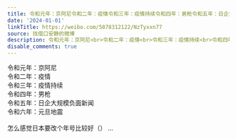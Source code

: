 ```yaml
---
title: 令和元年：京阿尼令和二年：疫情令和三年：疫情持续令和四年：男枪令和五年：日企大规模负面新闻令和六年：元旦地震怎么感觉日本要改个年号比较好（）
date: '2024-01-01'
linkTitle: https://weibo.com/5878312122/NzTyxxn77
source: 找借口安静的微博
description: 令和元年：京阿尼<br>令和二年：疫情<br>令和三年：疫情持续<br>令和四年：男枪<br>令和五年：日企大规模负面新闻<br>令和六年：元旦地震<br><br>怎么感觉日本要改个年号比较好（）  ...
disable_comments: true
---
```

令和元年：京阿尼<br>令和二年：疫情<br>令和三年：疫情持续<br>令和四年：男枪<br>令和五年：日企大规模负面新闻<br>令和六年：元旦地震<br><br>怎么感觉日本要改个年号比较好（）  ...